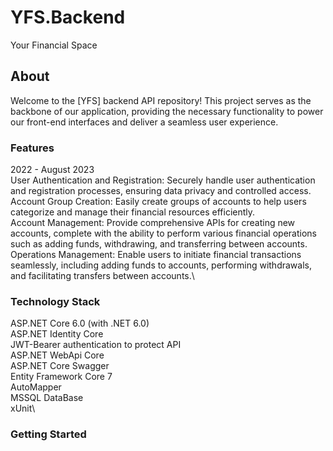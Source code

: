 # YFS.Backend
Your Financial Space

## About
Welcome to the [YFS] backend API repository! 
This project serves as the backbone of our application, providing the necessary functionality 
to power our front-end interfaces and deliver a seamless user experience.

### Features
2022 - August 2023\
User Authentication and Registration: Securely handle user authentication and registration processes, 
ensuring data privacy and controlled access.\
Account Group Creation: Easily create groups of accounts to help users categorize and manage their financial resources efficiently.\
Account Management: Provide comprehensive APIs for creating new accounts, 
complete with the ability to perform various financial operations such as adding funds, withdrawing, and transferring between accounts.\
Operations Management: Enable users to initiate financial transactions seamlessly, 
including adding funds to accounts, performing withdrawals, and facilitating transfers between accounts.\

### Technology Stack
ASP.NET Core 6.0 (with .NET 6.0)\
ASP.NET Identity Core\
JWT-Bearer authentication to protect API\
ASP.NET WebApi Core\
ASP.NET Core Swagger\
Entity Framework Core 7\
AutoMapper\
MSSQL DataBase\
xUnit\

### Getting Started
